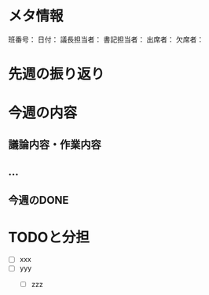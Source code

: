 # メタ情報
班番号：
日付：
議長担当者：
書記担当者：
出席者：
欠席者：


# 先週の振り返り


# 今週の内容
## 議論内容・作業内容

## ...

## 今週のDONE


# TODOと分担
- [ ] xxx
- [ ] yyy
  - [ ] zzz

